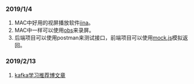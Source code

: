 ### 2019/1/4
1. MAC中好用的视屏播放软件[iina](https://www.iina.io/)。
2. MAC中一样可以使用[obs](https://obsproject.com/)来录屏。
3. 后端项目可以使用postman来测试接口，前端项目可以使用[mock.js](http://mockjs.com/)模拟返回。

### 2019/2/13
1. [kafka学习推荐博文章](http://www.jasongj.com/categories/Kafka/)